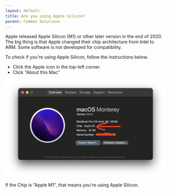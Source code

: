 ```yaml
---
layout: default
title: Are you using Apple Silicon?
parent: Common Solutions
---
```


Apple released Apple Silicon (M1) or other later version in the end of 2020. The big thing is that Apple changed their chip architecture from Intel to ARM. Some software is not developed for compatibility.


To check if you're using Apple Silicon, follow the instructions below.

* Click the Apple icon in the top-left corner.
* Click "About this Mac"

![applem1](/assets/images/apple/applem1.png)

If the Chip is "Apple M1", that means you're using Apple Silicon.
